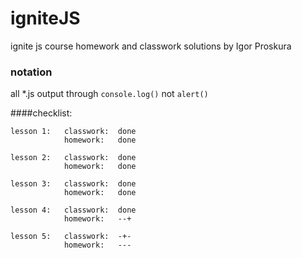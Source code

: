 # igniteJS
ignite js course homework and classwork solutions by Igor Proskura

### notation
all *.js output through  ```console.log()``` not ```alert()```


####checklist:
```
lesson 1:   classwork:  done
            homework:   done

lesson 2:   classwork:  done
            homework:   done

lesson 3:   classwork:  done
            homework:   done

lesson 4:   classwork:  done
            homework:   --+

lesson 5:   classwork:  -+-
            homework:   ---
```
